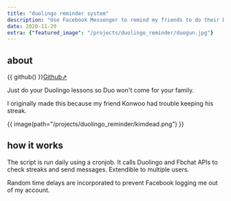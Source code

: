 ```yaml
---
title: "duolingo reminder system"
description: "Use Facebook Messenger to remind my friends to do their Duolingo Lessons."
date: 2020-11-20
extra: {"featured_image": "/projects/duolingo_reminder/duogun.jpg"}
---
```


## about

{{ github() }}[Github⇗](https://github.com/joseph-x-li/fb-duolingo)  

Just do your Duolingo lessons so Duo won't come for your family.

I originally made this because my friend Konwoo had trouble keeping his streak.

{{ image(path="/projects/duolingo_reminder/kimdead.png") }}


## how it works

The script is run daily using a cronjob. It calls Duolingo and Fbchat APIs to check streaks and send messages. Extendible to multiple users.

Random time delays are incorporated to prevent Facebook logging me out of my account.